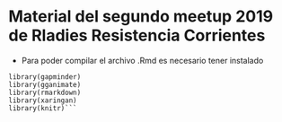 # Material del segundo meetup 2019 de Rladies Resistencia Corrientes

* Para poder compilar el archivo .Rmd es necesario tener instalado

```library(tidyverse)
library(gapminder)
library(gganimate)
library(rmarkdown)
library(xaringan)
library(knitr)```





